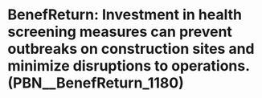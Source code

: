 # BenefReturn: __Investment in health screening measures can prevent outbreaks on construction sites and minimize disruptions to operations.__ (PBN__BenefReturn_1180)

